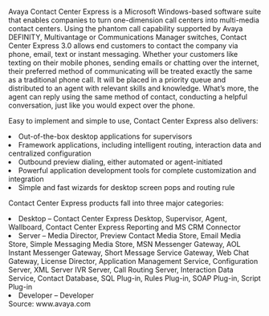 
Avaya Contact Center Express is a Microsoft Windows-based software suite that enables companies to turn one-dimension call centers into multi-media contact centers. Using the phantom call capability supported by Avaya DEFINITY, Multivantage or Communications Manager switches, Contact Center Express 3.0 allows end customers to contact the company via phone, email, text or instant messaging. Whether your customers like texting on their mobile phones, sending emails or chatting over the internet, their preferred method of communicating will be treated exactly the same as a traditional phone call. It will be placed in a priority queue and distributed to an agent with relevant skills and knowledge. What’s more, the agent can reply using the same method of contact, conducting a helpful conversation, just like you would expect over the phone.
<p>
Easy to implement and simple to use, Contact Center Express also delivers:
</p>
<li>
  Out-of-the-box desktop applications for supervisors  
    </li>
    <li>
  Framework applications, including intelligent routing, interaction data and centralized configuration   
        </li>  
         <li>
  Outbound preview dialing, either automated or agent-initiated
            </li>
            <li>
  Powerful application development tools for complete customization and integration   
                </li> 
                <li>
 Simple and fast wizards for desktop screen pops and routing rule
</li> 
  <p>
Contact Center Express products fall into three major categories:   
                    </p> 
                    <li>
Desktop &#8211; Contact Center Express Desktop, Supervisor, Agent, Wallboard, Contact Center Express Reporting and MS CRM Connector
                        </li>  
   <li>
Server &#8211; Media Director, Preview Contact Media Store, Email Media Store, Simple Messaging Media Store, MSN Messenger Gateway, AOL Instant Messenger Gateway, Short Message Service Gateway, Web Chat Gateway, License Director, Application Management Service, Configuration Server, XML Server IVR Server, Call Routing Server, Interaction Data Service, Contact Database, SQL Plug-in, Rules Plug-in, SOAP Plug-in, Script Plug-in
               </li> 
   <li>
Developer &#8211; Developer
            </li> 
  Source: www.avaya.com
